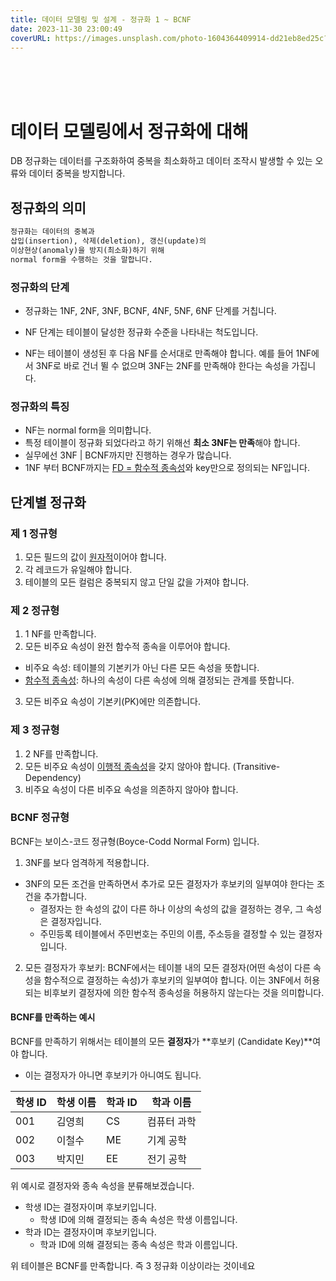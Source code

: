 ```yaml
---
title: 데이터 모델링 및 설계 - 정규화 1 ~ BCNF
date: 2023-11-30 23:00:49
coverURL: https://images.unsplash.com/photo-1604364409914-dd21eb8ed25c?q=80&w=2835&auto=format&fit=crop&ixlib=rb-4.0.3&ixid=M3wxMjA3fDB8MHxwaG90by1wYWdlfHx8fGVufDB8fHx8fA%3D%3D
---
```

<br />
<br />
<br />

# 데이터 모델링에서 정규화에 대해 

DB 정규화는 데이터를 구조화하여 중복을 최소화하고
데이터 조작시 발생할 수 있는 오류와 데이터 중복을 방지합니다.

## 정규화의 의미

```md
정규화는 데이터의 중복과 
삽입(insertion), 삭제(deletion), 갱신(update)의 
이상현상(anomaly)을 방지(최소화)하기 위해
normal form을 수행하는 것을 말합니다.
```

### 정규화의 단계

- 정규화는 1NF, 2NF, 3NF, BCNF, 4NF, 5NF, 6NF 단계를 거칩니다.

- NF 단계는 테이블이 달성한 정규화 수준을 나타내는 척도입니다.

- NF는 테이블이 생성된 후 다음 NF를 순서대로 만족해야 합니다.
예를 들어 1NF에서 3NF로 바로 건너 뛸 수 없으며 3NF는 2NF를 만족해야 한다는 속성을 가집니다.

### 정규화의 특징

- NF는 normal form을 의미합니다.
- 특정 테이블이 정규화 되었다라고 하기 위해선 **최소 3NF는 만족**해야 합니다.
- 실무에선 3NF | BCNF까지만 진행하는 경우가 많습니다.
- 1NF 부터 BCNF까지는 <a href="/blog/Engineer-Information-Processing/Functional-Dependent-attribute/">FD = 함수적 종속성</a>와 key만으로 정의되는 NF입니다.

## 단계별 정규화

### 제 1 정규형

1. 모든 필드의 값이 <a href="/blog/Engineer-Information-Processing/Relational-database-atomicity/">원자적</a>이어야 합니다.
2. 각 레코드가 유일해야 합니다.
3. 테이블의 모든 컬럼은 중복되지 않고 단일 값을 가져야 합니다.

### 제 2 정규형

1. 1 NF를 만족합니다.
2. 모든 비주요 속성이 완전 함수적 종속을 이루어야 합니다.
  - 비주요 속성: 테이블의 기본키가 아닌 다른 모든 속성을 뜻합니다.
  - <a href="/blog/Engineer-Information-Processing/Functional-Dependent-attribute/">함수적 종속성</a>: 하나의 속성이 다른 속성에 의해 결정되는 관계를 뜻합니다.
3. 모든 비주요 속성이 기본키(PK)에만 의존합니다.

### 제 3 정규형

1. 2 NF를 만족합니다.
2. 모든 비주요 속성이 <a href="/blog/Engineer-Information-Processing/Transitive-Dependency/">이행적 종속성</a>을 갖지 않아야 합니다. (Transitive-Dependency)
3. 비주요 속성이 다른 비주요 속성을 의존하지 않아야 합니다.

### BCNF 정규형

BCNF는 보이스-코드 정규형(Boyce-Codd Normal Form) 입니다.

1. 3NF를 보다 엄격하게 적용합니다.
  - 3NF의 모든 조건을 만족하면서 추가로 모든 결정자가 후보키의 일부여야 한다는 조건을 추가합니다.
    - 결정자는 한 속성의 값이 다른 하나 이상의 속성의 값을 결정하는 경우, 그 속성은 결정자입니다.
    - 주민등록 테이블에서 주민번호는 주민의 이름, 주소등을 결정할 수 있는 결정자입니다.
2. 모든 결정자가 후보키: BCNF에서는 테이블 내의 모든 결정자(어떤 속성이 다른 속성을 함수적으로 결정하는 속성)가 후보키의 일부여야 합니다.
 이는 3NF에서 허용되는 비후보키 결정자에 의한 함수적 종속성을 허용하지 않는다는 것을 의미합니다.

#### BCNF를 만족하는 예시

BCNF를 만족하기 위해서는 테이블의 모든 **결정자**가 **후보키 (Candidate Key)**여야 합니다.
- 이는 결정자가 아니면 후보키가 아니여도 됩니다.

| 학생 ID | 학생 이름 | 학과 ID | 학과 이름   |
|---------|---------|--------|-----------|
| 001     | 김영희   | CS     | 컴퓨터 과학 |
| 002     | 이철수   | ME     | 기계 공학   |
| 003     | 박지민   | EE     | 전기 공학   |

위 예시로 결정자와 종속 속성을 분류해보겠습니다.

- 학생 ID는 결정자이며 후보키입니다.
  - 학생 ID에 의해 결정되는 종속 속성은 학생 이름입니다.
- 학과 ID는 결정자이며 후보키입니다.
  - 학과 ID에 의해 결정되는 종속 속성은 학과 이름입니다.

위 테이블은 BCNF를 만족합니다. 즉 3 정규화 이상이라는 것이네요

